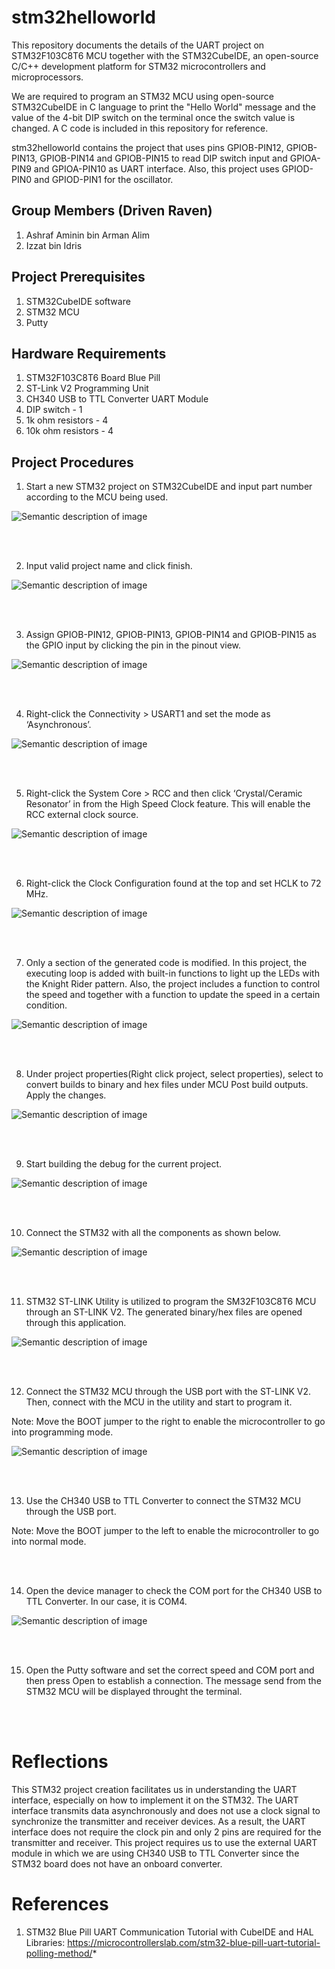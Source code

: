# stm32helloworld
This repository documents the details of the UART project on STM32F103C8T6 MCU together with the STM32CubeIDE, an open-source C/C++ development platform for STM32 microcontrollers and microprocessors.

We are required to program an STM32 MCU using open-source STM32CubeIDE in C language to print the "Hello World" message and the value of the 4-bit DIP switch on the terminal once the switch value is changed. A C code is included in this repository for reference.

stm32helloworld contains the project that uses pins GPIOB-PIN12, GPIOB-PIN13, GPIOB-PIN14 and GPIOB-PIN15 to read DIP switch input and GPIOA-PIN9 and GPIOA-PIN10 as UART interface. Also, this project uses GPIOD-PIN0 and GPIOD-PIN1 for the oscillator.



## Group Members (Driven Raven)
1. Ashraf Aminin bin Arman Alim
2. Izzat bin Idris



## Project Prerequisites
1. STM32CubeIDE software
2. STM32 MCU
3. Putty



## Hardware Requirements
1. STM32F103C8T6 Board Blue Pill
2. ST-Link V2 Programming Unit
3. CH340 USB to TTL Converter UART Module 
4. DIP switch - 1 
5. 1k ohm resistors - 4
6. 10k ohm resistors - 4



## Project Procedures
1. Start a new STM32 project on STM32CubeIDE and input part number according to the MCU being used.

![Semantic description of image](/image/pic1.jpg)


<br/>
<br/>


2. Input valid project name and click finish.

![Semantic description of image](/image/pic2.png)


<br/>
<br/>


3. Assign GPIOB-PIN12, GPIOB-PIN13, GPIOB-PIN14 and GPIOB-PIN15 as the GPIO input by clicking the pin in the pinout view. 

![Semantic description of image](/image/pic3.png)


<br/>
<br/>


4. Right-click the Connectivity > USART1 and set the mode as ‘Asynchronous’.

![Semantic description of image](/image/pic9.png)


<br/>
<br/>


5. Right-click the System Core > RCC and then click ‘Crystal/Ceramic Resonator’ in from the High Speed Clock feature. This will enable the RCC external clock source.

![Semantic description of image](/image/pic10.png)


<br/>
<br/>


6. Right-click the Clock Configuration found at the top and set HCLK to 72 MHz.

![Semantic description of image](/image/pic11.png)


<br/>
<br/>


7. Only a section of the generated code is modified. In this project, the executing loop is added with built-in functions to light up the LEDs with the Knight Rider pattern. Also, the project includes a function to control the speed and together with a function to update the speed in a certain condition.

![Semantic description of image](/image/pic4.png)

<br/>
<br/>


8. Under project properties(Right click project, select properties), select to convert builds to binary and hex files under MCU Post build outputs. Apply the changes.

![Semantic description of image](/image/pic6.png)


<br/>
<br/>


9. Start building the debug for the current project.

![Semantic description of image](/image/pic5.png)


<br/>
<br/>


10. Connect the STM32 with all the components as shown below.

![Semantic description of image](/image/schematic.png)


<br/>
<br/>


11. STM32 ST-LINK Utility is utilized to program the SM32F103C8T6 MCU through an ST-LINK V2. The generated binary/hex files are opened through this application.

![Semantic description of image](/image/pic7.png)


<br/>
<br/>


12. Connect the STM32 MCU through the USB port with the ST-LINK V2. Then, connect with the MCU in the utility and start to program it.

Note: Move the BOOT jumper to the right to enable the microcontroller to go into programming mode.

![Semantic description of image](/image/pic8.png)


<br/>
<br/>


13. Use the CH340 USB to TTL Converter to connect the STM32 MCU through the USB port.

Note: Move the BOOT jumper to the left to enable the microcontroller to go into normal mode.


<br/>
<br/>


14. Open the device manager to check the COM port for the CH340 USB to TTL Converter. In our case, it is COM4.

![Semantic description of image](/image/pic12.png)

<br/>
<br/>


15. Open the Putty software and set the correct speed and COM port and then press Open to establish a connection. The message send from the STM32 MCU will be displayed throught the terminal.


<br/>
<br/>


# Reflections

This STM32 project creation facilitates us in understanding the UART interface, especially on how to implement it on the STM32. The UART interface transmits data asynchronously and does not use a clock signal to synchronize the transmitter and receiver devices. As a result, the UART interface does not require the clock pin and only 2 pins are required for the transmitter and receiver. This project requires us to use the external UART module in which we are using CH340 USB to TTL Converter since the STM32 board does not have an onboard converter.




# References
1. STM32 Blue Pill UART Communication Tutorial with CubeIDE and HAL Libraries: https://microcontrollerslab.com/stm32-blue-pill-uart-tutorial-polling-method/*

